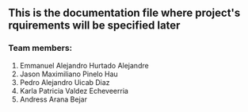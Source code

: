 ## This is the documentation file where project's rquirements will be specified later 

### Team members:
1. Emmanuel Alejandro Hurtado Alejandre
2. Jason Maximiliano Pinelo Hau
3. Pedro Alejandro Uicab Diaz
4. Karla Patricia Valdez Echeveerria
5. Andress Arana Bejar
